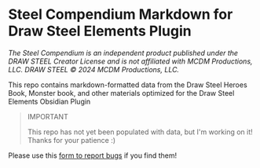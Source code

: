 # Steel Compendium Markdown for Draw Steel Elements Plugin

_The Steel Compendium is an independent product published under the DRAW STEEL Creator License and is not affiliated with MCDM Productions, LLC. DRAW STEEL © 2024 MCDM Productions, LLC._

This repo contains markdown-formatted data from the Draw Steel Heroes Book, Monster book, and other materials optimized for the Draw Steel Elements Obsidian Plugin

> IMPORTANT
> 
> This repo has not yet been populated with data, but I'm working on it!  Thanks for your patience :) 

Please use this [form to report bugs](https://docs.google.com/forms/d/e/1FAIpQLSc6m-pZ0NLt2EArE-Tcxr-XbAPMyhu40ANHJKtyRvvwBd2LSw/viewform?usp=sharing&ouid=105036387964900154878) if you find them!